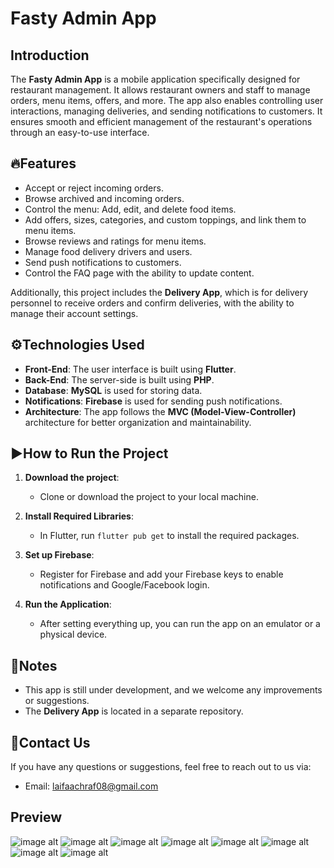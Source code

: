 # Fasty Admin App

## Introduction

The **Fasty Admin App** is a mobile application specifically designed for restaurant management. It allows restaurant owners and staff to manage orders, menu items, offers, and more. The app also enables controlling user interactions, managing deliveries, and sending notifications to customers. It ensures smooth and efficient management of the restaurant's operations through an easy-to-use interface.

## 🔥Features

- Accept or reject incoming orders.
- Browse archived and incoming orders.
- Control the menu: Add, edit, and delete food items.
- Add offers, sizes, categories, and custom toppings, and link them to menu items.
- Browse reviews and ratings for menu items.
- Manage food delivery drivers and users.
- Send push notifications to customers.
- Control the FAQ page with the ability to update content.

Additionally, this project includes the **Delivery App**, which is for delivery personnel to receive orders and confirm deliveries, with the ability to manage their account settings.

## ⚙️Technologies Used

- **Front-End**: The user interface is built using **Flutter**.
- **Back-End**: The server-side is built using **PHP**.
- **Database**: **MySQL** is used for storing data.
- **Notifications**: **Firebase** is used for sending push notifications.
- **Architecture**: The app follows the **MVC (Model-View-Controller)** architecture for better organization and maintainability.

## ▶️How to Run the Project

1. **Download the project**:
   - Clone or download the project to your local machine.

2. **Install Required Libraries**:
   - In Flutter, run `flutter pub get` to install the required packages.

3. **Set up Firebase**:
   - Register for Firebase and add your Firebase keys to enable notifications and Google/Facebook login.

4. **Run the Application**:
   - After setting everything up, you can run the app on an emulator or a physical device.

## 📝Notes

- This app is still under development, and we welcome any improvements or suggestions.
- The **Delivery App** is located in a separate repository.

## 📩Contact Us

If you have any questions or suggestions, feel free to reach out to us via:

- Email: laifaachraf08@gmail.com

## Preview
![image alt](https://github.com/achraf-dev8/fasty-admin-app/blob/main/show_images/Copie%20de%20Sans%20titre.png)
![image alt](https://github.com/achraf-dev8/fasty-admin-app/blob/main/show_images/Design%20sans%20t4itre.png)
![image alt](https://github.com/achraf-dev8/fasty-admin-app/blob/main/show_images/Design%20sans%20titre%20(11).png)
![image alt](https://github.com/achraf-dev8/fasty-admin-app/blob/main/show_images/Design%20sans%20titre%20(12).png)
![image alt](https://github.com/achraf-dev8/fasty-admin-app/blob/main/show_images/Design%20sans%20titre%20(2).png)
![image alt](https://github.com/achraf-dev8/fasty-admin-app/blob/main/show_images/Design%20sans%20titre%20(3).png)
![image alt](https://github.com/achraf-dev8/fasty-admin-app/blob/main/show_images/Design%20sans%20titre%20(4).png)
![image alt](https://github.com/achraf-dev8/fasty-admin-app/blob/main/show_images/Design%20sans%20titre.png)
